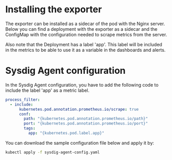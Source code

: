 # Installing the exporter
The exporter can be installed as a sidecar of the pod with the Nginx server.
Below you can find a deployment with the exporter as a sidecar and the ConfigMap with
the configuration needed to scrape metrics from the server.

Also note that the Deployment has a label 'app'. This label will be included in the metrics
to be able to use it as a variable in the dashboards and alerts.

# Sysdig Agent configuration
In the Sysdig Agent configuration, you have to add the following code to include the label 'app'
as a metric label.
```yaml
process_filter:
  - include:
      kubernetes.pod.annotation.prometheus.io/scrape: true
      conf:
        path: "{kubernetes.pod.annotation.prometheus.io/path}"
        port: "{kubernetes.pod.annotation.prometheus.io/port}"
        tags:
          app: "{kubernetes.pod.label.app}"
```

You can download the sample configuration file below and apply it by:
```bash
kubectl apply -f sysdig-agent-config.yaml
```